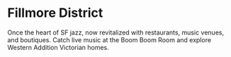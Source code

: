 # Fillmore District

Once the heart of SF jazz, now revitalized with restaurants, music venues, and boutiques. Catch live music at the Boom Boom Room and explore Western Addition Victorian homes.
